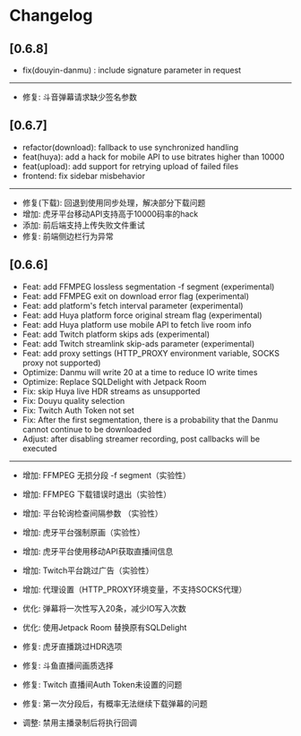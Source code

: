 # Changelog

## [0.6.8]

- fix(douyin-danmu) : include signature parameter in request

- ---------------------------------------

- 修复: 斗音弹幕请求缺少签名参数

## [0.6.7]

- refactor(download): fallback to use synchronized handling
- feat(huya): add a hack for mobile API to use bitrates higher than 10000
- feat(upload): add support for retrying upload of failed files
- frontend: fix sidebar misbehavior

- ---------------------------------------

- 修复(下载): 回退到使用同步处理，解决部分下载问题
- 增加: 虎牙平台移动API支持高于10000码率的hack
- 添加: 前后端支持上传失败文件重试
- 修复: 前端侧边栏行为异常

## [0.6.6]

- Feat: add FFMPEG lossless segmentation -f segment (experimental)
- Feat: add FFMPEG exit on download error flag (experimental)
- Feat: add platform's fetch interval parameter (experimental)
- Feat: add Huya platform force original stream flag (experimental)
- Feat: add Huya platform use mobile API to fetch live room info
- Feat: add Twitch platform skips ads (experimental)
- Feat: add Twitch streamlink skip-ads parameter (experimental)
- Feat: add proxy settings (HTTP_PROXY environment variable, SOCKS proxy not supported)
- Optimize: Danmu will write 20 at a time to reduce IO write times
- Optimize: Replace SQLDelight with Jetpack Room
- Fix: skip Huya live HDR streams as unsupported
- Fix: Douyu quality selection
- Fix: Twitch Auth Token not set
- Fix: After the first segmentation, there is a probability that the Danmu cannot continue to be downloaded
- Adjust: after disabling streamer recording, post callbacks will be executed

- ---------------------------------------

- 增加: FFMPEG 无损分段 -f segment（实验性）
- 增加: FFMPEG 下载错误时退出（实验性）
- 增加: 平台轮询检查间隔参数 （实验性）
- 增加: 虎牙平台强制原画（实验性）
- 增加: 虎牙平台使用移动API获取直播间信息
- 增加: Twitch平台跳过广告（实验性）
- 增加: 代理设置（HTTP_PROXY环境变量，不支持SOCKS代理）
- 优化: 弹幕将一次性写入20条，减少IO写入次数
- 优化: 使用Jetpack Room 替换原有SQLDelight
- 修复: 虎牙直播跳过HDR选项
- 修复: 斗鱼直播间画质选择
- 修复: Twitch 直播间Auth Token未设置的问题
- 修复: 第一次分段后，有概率无法继续下载弹幕的问题

- 调整: 禁用主播录制后将执行回调


